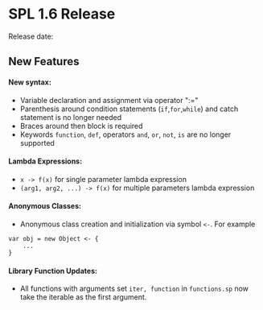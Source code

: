 # SPL 1.6 Release

Release date: 

## New Features

#### New syntax:
* Variable declaration and assignment via operator ":="
* Parenthesis around condition statements (`if`,`for`,`while`) and catch 
statement is no longer needed
* Braces around then block is required
* Keywords `function`, `def`, operators `and`, `or`, `not`, `is` are no
longer supported

#### Lambda Expressions:
* `x -> f(x)` for single parameter lambda expression
* `(arg1, arg2, ...) -> f(x)` for multiple parameters lambda expression

#### Anonymous Classes:
* Anonymous class creation and initialization via symbol `<-`. 
For example
```
var obj = new Object <- {
    ...
}
```

#### Library Function Updates:
* All functions with arguments set `iter, function` in `functions.sp` 
now take the iterable as the first argument.
